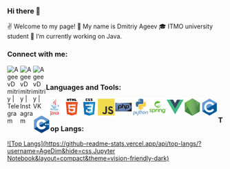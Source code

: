 ### Hi there 👋

<!--
**DmitriyAgeevP3131/DmitriyAgeevP3131** is a ✨ _special_ ✨ repository because its `README.md` (this file) appears on your GitHub profile.

Here are some ideas to get you started:
-->
✌️ Welcome to my page!
👦 My name is Dmitriy Ageev
🎓 ITMO university student
🔭 I’m currently working on Java.

### Connect with me:

[<img align="left" alt="AgeevDmitriy | Telegram" width="30px" src="https://cdn.jsdelivr.net/npm/simple-icons@v3/icons/telegram.svg" />][tg]
[<img align="left" alt="AgeevDmitriy | Instagram" width="30px" src="https://cdn.jsdelivr.net/npm/simple-icons@v3/icons/instagram.svg" />][instagram]
[<img align="left" alt="AgeevDmitriy | VK" width="30px" src="https://cdn.jsdelivr.net/npm/simple-icons@v3/icons/vk.svg" />][vk]

<br />

### Languages and Tools:

<img align="left" alt="Java" width="40px" src="https://github.com/devicons/devicon/blob/master/icons/java/java-original-wordmark.svg" />
<img align="left" alt="HTML5" width="40px" src="https://github.com/devicons/devicon/blob/master/icons/html5/html5-original-wordmark.svg" />
<img align="left" alt="CSS3" width="40px" src="https://raw.githubusercontent.com/github/explore/80688e429a7d4ef2fca1e82350fe8e3517d3494d/topics/css/css.png" />
<img align="left" alt="Js" width="40px" src="https://github.com/devicons/devicon/blob/master/icons/javascript/javascript-original.svg" />
<img align="left" alt="PhP" width="40px" src="https://github.com/devicons/devicon/blob/master/icons/php/php-original.svg" />
<img align="left" alt="Python" width="40px" src="https://github.com/devicons/devicon/blob/master/icons/python/python-original-wordmark.svg" />
<img align="left" alt="Spring" width="40px" src="https://github.com/devicons/devicon/blob/master/icons/spring/spring-original-wordmark.svg" />
<img align="left" alt="Spring" width="40px" src="https://github.com/devicons/devicon/blob/master/icons/vuejs/vuejs-original.svg" />
<img align="left" alt="Node.js" width="40px" src="https://raw.githubusercontent.com/github/explore/80688e429a7d4ef2fca1e82350fe8e3517d3494d/topics/nodejs/nodejs.png" />
<img align="left" alt="С" width="40px" src="https://github.com/devicons/devicon/blob/master/icons/c/c-original.svg" />
<img align="left" alt="С++" width="40px" src="https://github.com/devicons/devicon/blob/master/icons/cplusplus/cplusplus-original.svg" />

<br />

### Top Langs:

[![Top Langs](https://github-readme-stats.vercel.app/api/top-langs/?username=AgeDim&hide=css,Jupyter Notebook&layout=compact&theme=vision-friendly-dark)](https://github.com/anuraghazra/github-readme-stats)

[tg]: https://t.me/AgeDim123
[instagram]: https://www.instagram.com/huge_silence27/
[vk]: https://vk.com/agedim
